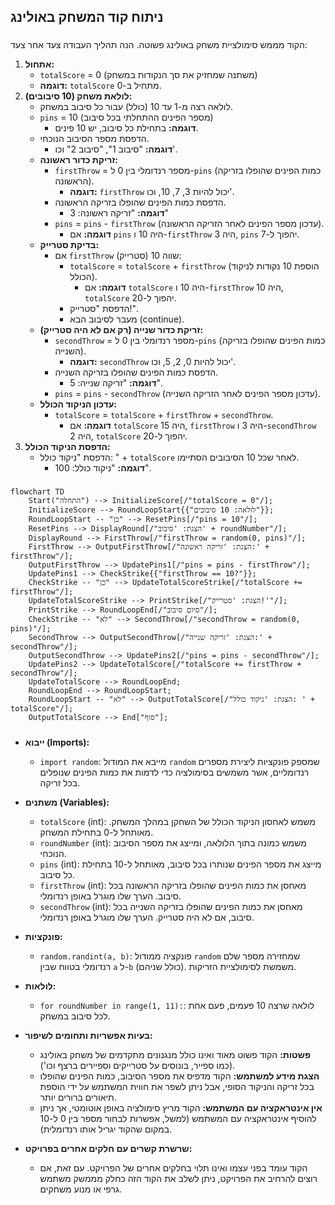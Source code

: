 ## ניתוח קוד המשחק באולינג

### <algorithm>

הקוד מממש סימולציית משחק באולינג פשוטה. הנה תהליך העבודה צעד אחר צעד:

1.  **אתחול:**
    *   `totalScore` = 0 (משתנה שמחזיק את סך הנקודות במשחק)
    *   **דוגמה:** `totalScore` מתחיל ב-0.
2.  **לולאת משחק (10 סיבובים):**
    *   לולאה רצה מ-1 עד 10 (כולל) עבור כל סיבוב במשחק.
    *   `pins` = 10 (מספר הפינים ההתחלתי בכל סיבוב)
        *   **דוגמה:** בתחילת כל סיבוב, יש 10 פינים.
    *   הדפסת מספר הסיבוב הנוכחי.
        *   **דוגמה:** "סיבוב 1", "סיבוב 2" וכו'.
    *   **זריקת כדור ראשונה:**
        *   `firstThrow` = מספר רנדומלי בין 0 ל-`pins` (כמות הפינים שהופלו בזריקה הראשונה).
            *   **דוגמה:** `firstThrow` יכול להיות 3, 7, 10, וכו'.
        *   הדפסת כמות הפינים שהופלו בזריקה הראשונה.
            *   **דוגמה:** "זריקה ראשונה: 3"
        *   `pins` = `pins` - `firstThrow` (עדכון מספר הפינים לאחר הזריקה הראשונה).
            *   **דוגמה:** אם `pins` היה 10 ו-`firstThrow` היה 3, `pins` יהפוך ל-7.
    *   **בדיקת סטרייק:**
        *   אם `firstThrow` שווה 10 (סטרייק):
            *   `totalScore` = `totalScore` + `firstThrow` (הוספת 10 נקודות לניקוד הכולל).
                *   **דוגמה:** אם `totalScore` היה 10 ו-`firstThrow` היה 10, `totalScore` יהפוך ל-20.
            *   הדפסת "סטרייק!".
            *   מעבר לסיבוב הבא (continue).
    *   **זריקת כדור שנייה (רק אם לא היה סטרייק):**
        *   `secondThrow` = מספר רנדומלי בין 0 ל-`pins` (כמות הפינים שהופלו בזריקה השנייה).
            *    **דוגמה:** `secondThrow` יכול להיות 0, 2, 5, וכו'.
        *   הדפסת כמות הפינים שהופלו בזריקה השנייה.
             *    **דוגמה:** "זריקה שנייה: 5".
        *   `pins` = `pins` - `secondThrow` (עדכון מספר הפינים לאחר הזריקה השנייה).
    *   **עדכון הניקוד הכולל:**
        *   `totalScore` = `totalScore` + `firstThrow` + `secondThrow`.
            *    **דוגמה:** אם `totalScore` היה 15, `firstThrow` היה 3 ו-`secondThrow` היה 2, `totalScore` יהפוך ל-20.
3.  **הדפסת הניקוד הכולל:**
    *   הדפסת "ניקוד כולל: " + `totalScore` לאחר שכל 10 הסיבובים הסתיימו.
        *   **דוגמה:** "ניקוד כולל: 100".

### <mermaid>

```mermaid
flowchart TD
    Start("התחלה") --> InitializeScore[/"totalScore = 0"/];
    InitializeScore --> RoundLoopStart{{"לולאה: 10 סיבובים"}};
    RoundLoopStart -- "כן" --> ResetPins[/"pins = 10"/];
    ResetPins --> DisplayRound[/"הצגת: 'סיבוב' + roundNumber"/];
    DisplayRound --> FirstThrow[/"firstThrow = random(0, pins)"/];
    FirstThrow --> OutputFirstThrow[/"הצגת: 'זריקה ראשונה:' + firstThrow"/];
    OutputFirstThrow --> UpdatePins1[/"pins = pins - firstThrow"/];
    UpdatePins1 --> CheckStrike{{"firstThrow == 10?"}};
    CheckStrike -- "כן" --> UpdateTotalScoreStrike[/"totalScore += firstThrow"/];
    UpdateTotalScoreStrike --> PrintStrike[/"הצגת: 'סטרייק!'"/];
    PrintStrike --> RoundLoopEnd[/"סיום סיבוב"/];
    CheckStrike -- "לא" --> SecondThrow[/"secondThrow = random(0, pins)"/];
    SecondThrow --> OutputSecondThrow[/"הצגת: 'זריקה שנייה:' + secondThrow"/];
    OutputSecondThrow --> UpdatePins2[/"pins = pins - secondThrow"/];
    UpdatePins2 --> UpdateTotalScore[/"totalScore += firstThrow + secondThrow"/];
    UpdateTotalScore --> RoundLoopEnd;
    RoundLoopEnd --> RoundLoopStart;
    RoundLoopStart -- "לא" --> OutputTotalScore[/"הצגת: 'ניקוד כולל: ' + totalScore"/];
    OutputTotalScore --> End["סוף"];

```

### <explanation>

*   **ייבוא (Imports):**
    *   `import random`: מייבא את המודול `random` שמספק פונקציות ליצירת מספרים רנדומליים, אשר משמשים בסימולציה כדי לדמות את כמות הפינים שנופלים בכל זריקה.
*   **משתנים (Variables):**
    *   `totalScore` (int): משמש לאחסון הניקוד הכולל של השחקן במהלך המשחק. מאותחל ל-0 בתחילת המשחק.
    *   `roundNumber` (int): משמש כמונה בתוך הלולאה, ומייצג את מספר הסיבוב הנוכחי.
    *   `pins` (int): מייצג את מספר הפינים שנותרו בכל סיבוב, מאותחל ל-10 בתחילת כל סיבוב.
    *   `firstThrow` (int): מאחסן את כמות הפינים שהופלו בזריקה הראשונה בכל סיבוב. הערך שלו מוגרל באופן רנדומלי.
    *   `secondThrow` (int): מאחסן את כמות הפינים שהופלו בזריקה השנייה בכל סיבוב, אם לא היה סטרייק. הערך שלו מוגרל באופן רנדומלי.
*   **פונקציות:**
    *   `random.randint(a, b)`: פונקציה ממודול `random` שמחזירה מספר שלם רנדומלי בטווח שבין `a` ל-`b` (כולל שניהם). משמשת לסימולציית הזריקות.
*   **לולאות:**
    *   `for roundNumber in range(1, 11):`: לולאה שרצה 10 פעמים, פעם אחת לכל סיבוב במשחק.
*   **בעיות אפשריות ותחומים לשיפור:**
    *   **פשטות:** הקוד פשוט מאוד ואינו כולל מנגנונים מתקדמים של משחק באולינג (כמו ספייר, בונוסים על סטרייקים וספיירים ברצף וכו').
    *   **הצגת מידע למשתמש:** הקוד מדפיס את מספר הסיבוב, כמות הפינים שהופלו בכל זריקה והניקוד הסופי, אבל ניתן לשפר את חווית המשתמש על ידי הוספת תיאורים ברורים יותר.
    *   **אין אינטראקציה עם המשתמש:** הקוד מריץ סימולציה באופן אוטומטי, אך ניתן להוסיף אינטראקציה עם המשתמש (למשל, אפשרות לבחור מספר בין 0 ל-10 במקום שהקוד יגריל אותו רנדומלית).

*   **שרשרת קשרים עם חלקים אחרים בפרויקט:**
    *   הקוד עומד בפני עצמו ואינו תלוי בחלקים אחרים של הפרויקט. עם זאת, אם רוצים להרחיב את הפרויקט, ניתן לשלב את הקוד הזה כחלק מממשק משתמש גרפי או מנוע משחקים.